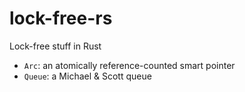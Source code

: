 # lock-free-rs
Lock-free stuff in Rust

- `Arc`: an atomically reference-counted smart pointer
- `Queue`: a Michael & Scott queue